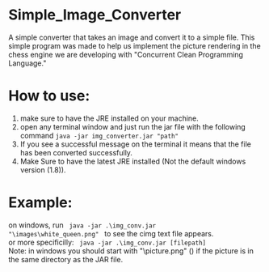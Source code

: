 # Simple_Image_Converter
A simple converter that takes an image and convert it to a simple file. This simple program was made to help us implement the picture rendering in the chess engine we are developing with "Concurrent Clean Programming Language."

# How to use:
1) make sure to have the JRE installed on your machine.
2) open any terminal window and just run the jar file with the following command
<code>java -jar img_converter.jar "path" </code>
3) If you see a successful message on the terminal it means that the file has been converted successfully.
4) Make Sure to have the latest JRE installed (Not the default windows version (1.8)).

# Example:
  on windows, run <code>  java -jar .\img_conv.jar "\images\white_queen.png" </code> to see the cimg text file appears. </br>
  or more specificilly: <code>  java -jar .\img_conv.jar [filepath] </code> Note: in windows you should start with "\picture.png" (\) if the picture is in the same directory as the JAR file. 
  
